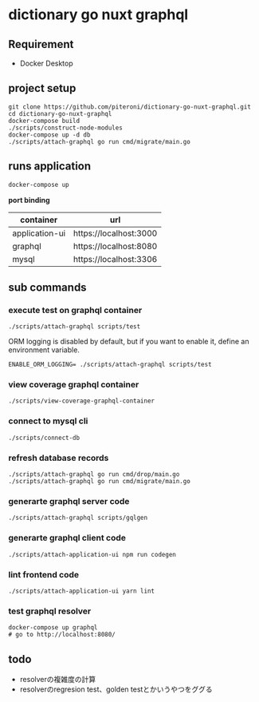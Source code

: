 # dictionary go nuxt graphql

## Requirement

- Docker Desktop

## project setup

```
git clone https://github.com/piteroni/dictionary-go-nuxt-graphql.git
cd dictionary-go-nuxt-graphql
docker-compose build
./scripts/construct-node-modules
docker-compose up -d db
./scripts/attach-graphql go run cmd/migrate/main.go
```

## runs application

```sh
docker-compose up
```

**port binding**

container|url
--|--
application-ui|https://localhost:3000
graphql|https://localhost:8080
mysql|https://localhost:3306

## sub commands

### execute test on graphql container

```
./scripts/attach-graphql scripts/test
```

ORM logging is disabled by default, but if you want to enable it, define an environment variable.

```
ENABLE_ORM_LOGGING= ./scripts/attach-graphql scripts/test
```

### view coverage graphql container

```
./scripts/view-coverage-graphql-container
```

### connect to mysql cli

```
./scripts/connect-db
```

### refresh database records

```
./scripts/attach-graphql go run cmd/drop/main.go
./scripts/attach-graphql go run cmd/migrate/main.go
```

### generarte graphql server code

```
./scripts/attach-graphql scripts/gqlgen
```

### generarte graphql client code

```
./scripts/attach-application-ui npm run codegen
```

### lint frontend code

```
./scripts/attach-application-ui yarn lint
```

### test graphql resolver

```
docker-compose up graphql
# go to http://localhost:8080/
```

## todo

- resolverの複雑度の計算
- resolverのregresion test、golden testとかいうやつをググる

